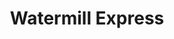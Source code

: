 ---
title: "Watermill Express"
url: /amarillo/watermill-express-southwest-3rd-avenue/
shop: water
---